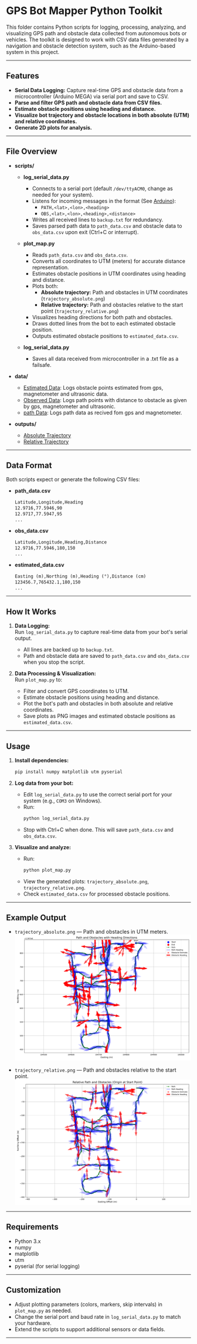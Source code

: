 # GPS Bot Mapper Python Toolkit

This folder contains Python scripts for logging, processing, analyzing, and visualizing GPS path and obstacle data collected from autonomous bots or vehicles. The toolkit is designed to work with CSV data files generated by a navigation and obstacle detection system, such as the Arduino-based system in this project.

---

## Features

- **Serial Data Logging:** Capture real-time GPS and obstacle data from a microcontroller (Arduino MEGA) via serial port and save to CSV.
- **Parse and filter GPS path and obstacle data from CSV files.**
- **Estimate obstacle positions using heading and distance.**
- **Visualize bot trajectory and obstacle locations in both absolute (UTM) and relative coordinates.**
- **Generate 2D plots for analysis.**

---

## File Overview

- **scripts/**  
  - **log_serial_data.py**  
    - Connects to a serial port (default `/dev/ttyACM0`, change as needed for your system).
    - Listens for incoming messages in the format (See [Arduino](/arduino)):
      - `PATH,<lat>,<lon>,<heading>`
      - `OBS,<lat>,<lon>,<heading>,<distance>`
    - Writes all received lines to `backup.txt` for redundancy.
    - Saves parsed path data to `path_data.csv` and obstacle data to `obs_data.csv` upon exit (Ctrl+C or interrupt).

  - **plot_map.py**  
    - Reads `path_data.csv` and `obs_data.csv`.
    - Converts all coordinates to UTM (meters) for accurate distance representation.
    - Estimates obstacle positions in UTM coordinates using heading and distance.
    - Plots both:
      - **Absolute trajectory:** Path and obstacles in UTM coordinates (`trajectory_absolute.png`)
      - **Relative trajectory:** Path and obstacles relative to the start point (`trajectory_relative.png`)
    - Visualizes heading directions for both path and obstacles.
    - Draws dotted lines from the bot to each estimated obstacle position.
    - Outputs estimated obstacle positions to `estimated_data.csv`.

  - **log_serial_data.py** 
    - Saves all data received from microcontroller in a .txt file as a failsafe.

- **data/**  
  - [Estimated Data](data/estimated_data.csv): Logs obstacle points estimated from gps, magnetometer and ultrasonic data.
  - [Observed Data](data/obs_data.csv): Logs path points with distance to obstacle as given by gps, magnetometer and ultrasonic.
  - [path Data](data/path_data.csv): Logs path data as recived fom gps and magnetometer.

- **outputs/**  
  - [Absolute Trajectory](outputs/trajectory_absolute.png)
  - [Relative Trajectory](outputs/trajectory_relative.png)
  
---

## Data Format

Both scripts expect or generate the following CSV files:

- **path_data.csv**
  ```
  Latitude,Longitude,Heading
  12.9716,77.5946,90
  12.9717,77.5947,95
  ...
  ```

- **obs_data.csv**
  ```
  Latitude,Longitude,Heading,Distance
  12.9716,77.5946,180,150
  ...
  ```

- **estimated_data.csv**
  ```
  Easting (m),Northing (m),Heading (°),Distance (cm)
  123456.7,765432.1,180,150
  ...
  ```

---

## How It Works

1. **Data Logging:**  
   Run `log_serial_data.py` to capture real-time data from your bot's serial output.  
   - All lines are backed up to `backup.txt`.
   - Path and obstacle data are saved to `path_data.csv` and `obs_data.csv` when you stop the script.

2. **Data Processing & Visualization:**  
   Run `plot_map.py` to:
   - Filter and convert GPS coordinates to UTM.
   - Estimate obstacle positions using heading and distance.
   - Plot the bot's path and obstacles in both absolute and relative coordinates.
   - Save plots as PNG images and estimated obstacle positions as `estimated_data.csv`.

---

## Usage

1. **Install dependencies:**
   ```sh
   pip install numpy matplotlib utm pyserial
   ```

2. **Log data from your bot:**
   - Edit `log_serial_data.py` to use the correct serial port for your system (e.g., `COM3` on Windows).
   - Run:
     ```sh
     python log_serial_data.py
     ```
   - Stop with Ctrl+C when done. This will save `path_data.csv` and `obs_data.csv`.

3. **Visualize and analyze:**
   - Run:
     ```sh
     python plot_map.py
     ```
   - View the generated plots: `trajectory_absolute.png`, `trajectory_relative.png`.
   - Check `estimated_data.csv` for processed obstacle positions.

---

## Example Output

- `trajectory_absolute.png` — Path and obstacles in UTM meters.
  ![Absolute Plot](outputs/trajectory_absolute.png)

- `trajectory_relative.png` — Path and obstacles relative to the start point.
  ![Relative Plot](outputs/trajectory_relative.png)
  
---

## Requirements

- Python 3.x
- numpy
- matplotlib
- utm
- pyserial (for serial logging)

---

## Customization

- Adjust plotting parameters (colors, markers, skip intervals) in `plot_map.py` as needed.
- Change the serial port and baud rate in `log_serial_data.py` to match your hardware.
- Extend the scripts to support additional sensors or data fields.

---
